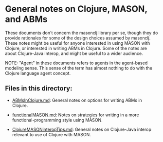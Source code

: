 General notes on Clojure, MASON, and ABMs
====

These documents don't concern the masonclj library per se, though
they do provide rationales for some of the design choices assumed by
masonclj.  These notes might be useful for anyone interested in using
MASON with Clojure, or interested in writing ABMs in Clojure.  Some of
the notes are about Clojure-Java interop, and might be useful to a wider
audience.

NOTE: "Agent" in these documents refers to agents in the agent-based
modeling sense.  This sense of the term has almost nothing to do
with the Clojure language agent concept.

## Files in this directory:

* [ABMsInClojure.md](https://github.com/mars0i/masonclj/blob/master/doc/general/ABMsInClojure.md):
General notes on options for writing ABMs in Clojure.

* [functionalMASON.md](https://github.com/mars0i/masonclj/blob/master/doc/general/functionalMASON.md):
 Notes on strategies for writing in a more
functional-programming style using MASON.

* [ClojureMASONinteropTips.md](https://github.com/mars0i/masonclj/blob/master/doc/general/ClojureMASONinteropTips.md):
General notes on Clojure-Java interop relevant to use of Clojure with
MASON. 

